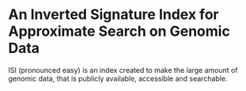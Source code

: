 # An Inverted Signature Index for Approximate Search on Genomic Data

ISI (pronounced easy) is an index created to make the large amount of genomic data, that is publicly available, accessible and searchable.
